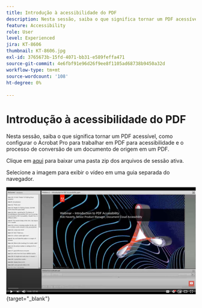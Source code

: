 ```yaml
---
title: Introdução à acessibilidade do PDF
description: Nesta sessão, saiba o que significa tornar um PDF acessível, como configurar o Acrobat Pro para trabalhar em PDF para acessibilidade e o processo de conversão de um documento de origem em um PDF
feature: Accessibility
role: User
level: Experienced
jira: KT-8606
thumbnail: KT-8606.jpg
exl-id: 3765673b-15fd-4071-bb31-e589feffa471
source-git-commit: 4e6fbf91e96d26f9ee8f1105ad68738b9450a32d
workflow-type: tm+mt
source-wordcount: '108'
ht-degree: 0%

---
```


# Introdução à acessibilidade do PDF

Nesta sessão, saiba o que significa tornar um PDF acessível, como configurar o Acrobat Pro para trabalhar em PDF para acessibilidade e o processo de conversão de um documento de origem em um PDF.

Clique em [aqui](../assets/accessibilitysession1.zip) para baixar uma pasta zip dos arquivos de sessão ativa.

Selecione a imagem para exibir o vídeo em uma guia separada do navegador.

[![Vídeo da sessão 1](../assets/Accessibilitysession1_YT.png)](https://www.youtube.com/embed/DaadHIWHgzU){target="_blank"}
